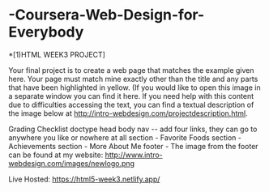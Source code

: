 # -Coursera-Web-Design-for-Everybody
*[1)HTML WEEK3 PROJECT]


Your final project is to create a web page that matches the example given here. Your page must match mine exactly other than the title and any parts that have been highlighted in yellow. (If you would like to open this image in a separate window you can find it here. If you need help with this content due to difficulties accessing the text, you can find a textual description of the image below at http://intro-webdesign.com/projectdescription.html.

Grading Checklist
doctype
head
body
nav -- add four links, they can go to anywhere you like or nowhere at all
section - Favorite Foods
section - Achievements
section - More About Me
footer - The image from the footer can be found at my website: http://www.intro-webdesign.com/images/newlogo.png
 
 Live Hosted: https://html5-week3.netlify.app/
